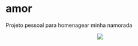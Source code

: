 # amor
Projeto pessoal para homenagear minha namorada

<p align="center">
    <img  src="imagem/amor.gif">
</p>

